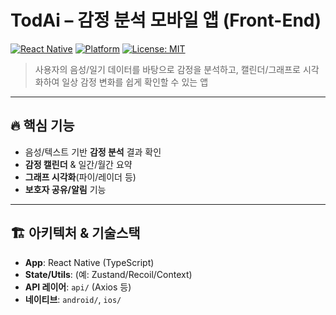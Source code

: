 # TodAi – 감정 분석 모바일 앱 (Front-End)
[![React Native](https://img.shields.io/badge/React%20Native-0.7x-blue)]()
[![Platform](https://img.shields.io/badge/Android-iOS-informational)]()
[![License: MIT](https://img.shields.io/badge/License-MIT-green.svg)]()

> 사용자의 음성/일기 데이터를 바탕으로 감정을 분석하고, 캘린더/그래프로 시각화하여 일상 감정 변화를 쉽게 확인할 수 있는 앱

---

## 🔥 핵심 기능
- 음성/텍스트 기반 **감정 분석** 결과 확인 
- **감정 캘린더** & 일간/월간 요약
- **그래프 시각화**(파이/레이더 등)
- **보호자 공유/알림** 기능


---

## 🏗 아키텍처 & 기술스택
- **App**: React Native (TypeScript)
- **State/Utils**: (예: Zustand/Recoil/Context)
- **API 레이어**: `api/` (Axios 등)
- **네이티브**: `android/`, `ios/`

